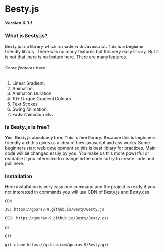 # Besty.js
#####  Version 0.0.1

### What is Besty.js?

Besty.js is a library which is made with Javascript. This is a beginner friendly library. There was no many features but this very easy library. But it is not that there is no feature here. There are many features.
###### Some features here :
1. Linear Gradient.
2. Animation.
3. Animation Duration.
4. 10+ Unique Gradient Colours.
5. Text Strokes
6. Swing Animation.
7. Fade Animation etc.

### Is Besty.js is free?

Yes, Besty.js absolutely free. This is free library. Because this is beginners friendly and this gives us a idea of how javascript and css works. Some beginners start web development so this is best library for practices. Main code will be changed easily by you. You make us this more powerful or readable if you interested to change in the code so try to create code and pull here.

### Installation

Here installation is very easy one command and the project is ready if you not interested in commands you will use CDN of Besty.js and Besty.css

`CDN`
```
JS: https://gourav-9.github.io/Besty/Besty.js
```

```
CSS: https://gourav-9.github.io/Besty/Besty.css
```
or

`Git`
```
git clone https://github.com/gourav-9/Besty.git
```
